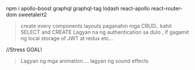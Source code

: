 <!-- installed packages -->
npm i apollo-boost graphql graphql-tag lodash react-apollo react-router-dom sweetalert2



>create every components layouts
>paganahin mga CRUD.. kahit SELECT and CREATE
>Lagyan na ng authentication sa dulo , if gagamit ng local storage of JWT at redux etc...

//Stress GOAL!

>Lagyan ng mga animation....
>lagyan ng sound effects